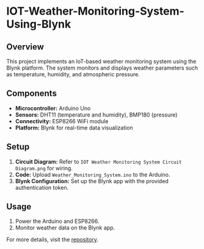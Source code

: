 # IOT-Weather-Monitoring-System-Using-Blynk

## Overview
This project implements an IoT-based weather monitoring system using the Blynk platform. The system monitors and displays weather parameters such as temperature, humidity, and atmospheric pressure. 

## Components
- **Microcontroller:** Arduino Uno
- **Sensors:** DHT11 (temperature and humidity), BMP180 (pressure)
- **Connectivity:** ESP8266 WiFi module
- **Platform:** Blynk for real-time data visualization

## Setup
1. **Circuit Diagram:** Refer to `IOT Weather Monitoring System Circuit Diagram.png` for wiring.
2. **Code:** Upload `Weather_Monitoring_System.ino` to the Arduino.
3. **Blynk Configuration:** Set up the Blynk app with the provided authentication token.

## Usage
1. Power the Arduino and ESP8266.
2. Monitor weather data on the Blynk app.

For more details, visit the [repository](https://github.com/IHarshSharma/IOT-Weather-Monitoring-System-Using-Blynk).
